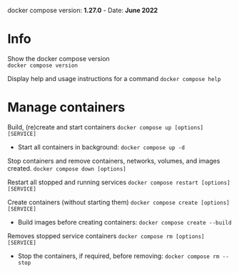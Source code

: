  docker compose version: __1.27.0__ - Date: __June 2022__
 
# Info

Show the docker compose version  
`docker compose version`

Display help and usage instructions for a command
`docker compose help`

# Manage containers

Build, (re)create and start containers
`docker compose up [options] [SERVICE]`

  * Start all containers in background: `docker compose up -d`

Stop containers and remove containers, networks, volumes, and images created.
`docker compose down [options]`

Restart all stopped and running services
`docker compose restart [options] [SERVICE]`

Create containers (without starting them)
`docker compose create [options] [SERVICE]`

  * Build images before creating containers: `docker compose create --build`

Removes stopped service containers
`docker compose rm [options] [SERVICE]`

  * Stop the containers, if required, before removing: `docker compose rm --stop`
